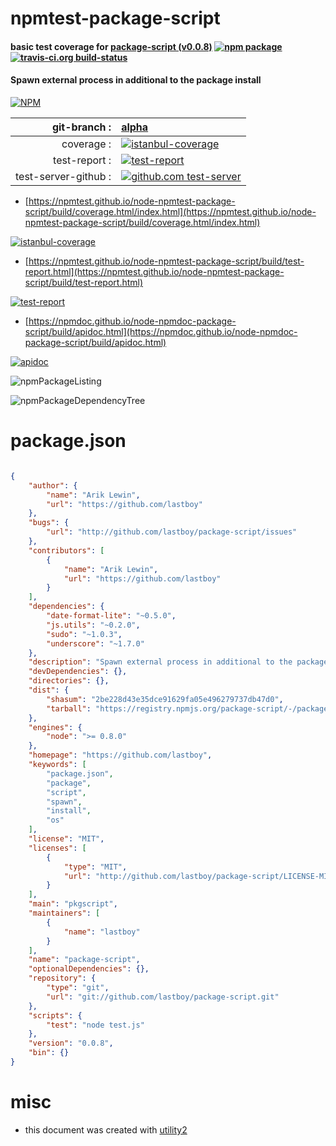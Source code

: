 # npmtest-package-script

#### basic test coverage for  [package-script (v0.0.8)](https://github.com/lastboy)  [![npm package](https://img.shields.io/npm/v/npmtest-package-script.svg?style=flat-square)](https://www.npmjs.org/package/npmtest-package-script) [![travis-ci.org build-status](https://api.travis-ci.org/npmtest/node-npmtest-package-script.svg)](https://travis-ci.org/npmtest/node-npmtest-package-script)

#### Spawn external process in additional to the package install

[![NPM](https://nodei.co/npm/package-script.png?downloads=true&downloadRank=true&stars=true)](https://www.npmjs.com/package/package-script)

| git-branch : | [alpha](https://github.com/npmtest/node-npmtest-package-script/tree/alpha)|
|--:|:--|
| coverage : | [![istanbul-coverage](https://npmtest.github.io/node-npmtest-package-script/build/coverage.badge.svg)](https://npmtest.github.io/node-npmtest-package-script/build/coverage.html/index.html)|
| test-report : | [![test-report](https://npmtest.github.io/node-npmtest-package-script/build/test-report.badge.svg)](https://npmtest.github.io/node-npmtest-package-script/build/test-report.html)|
| test-server-github : | [![github.com test-server](https://npmtest.github.io/node-npmtest-package-script/GitHub-Mark-32px.png)](https://npmtest.github.io/node-npmtest-package-script/build/app/index.html) | | build-artifacts : | [![build-artifacts](https://npmtest.github.io/node-npmtest-package-script/glyphicons_144_folder_open.png)](https://github.com/npmtest/node-npmtest-package-script/tree/gh-pages/build)|

- [https://npmtest.github.io/node-npmtest-package-script/build/coverage.html/index.html](https://npmtest.github.io/node-npmtest-package-script/build/coverage.html/index.html)

[![istanbul-coverage](https://npmtest.github.io/node-npmtest-package-script/build/screenCapture.buildCi.browser.%252Ftmp%252Fbuild%252Fcoverage.lib.html.png)](https://npmtest.github.io/node-npmtest-package-script/build/coverage.html/index.html)

- [https://npmtest.github.io/node-npmtest-package-script/build/test-report.html](https://npmtest.github.io/node-npmtest-package-script/build/test-report.html)

[![test-report](https://npmtest.github.io/node-npmtest-package-script/build/screenCapture.buildCi.browser.%252Ftmp%252Fbuild%252Ftest-report.html.png)](https://npmtest.github.io/node-npmtest-package-script/build/test-report.html)

- [https://npmdoc.github.io/node-npmdoc-package-script/build/apidoc.html](https://npmdoc.github.io/node-npmdoc-package-script/build/apidoc.html)

[![apidoc](https://npmdoc.github.io/node-npmdoc-package-script/build/screenCapture.buildCi.browser.%252Ftmp%252Fbuild%252Fapidoc.html.png)](https://npmdoc.github.io/node-npmdoc-package-script/build/apidoc.html)

![npmPackageListing](https://npmtest.github.io/node-npmtest-package-script/build/screenCapture.npmPackageListing.svg)

![npmPackageDependencyTree](https://npmtest.github.io/node-npmtest-package-script/build/screenCapture.npmPackageDependencyTree.svg)



# package.json

```json

{
    "author": {
        "name": "Arik Lewin",
        "url": "https://github.com/lastboy"
    },
    "bugs": {
        "url": "http://github.com/lastboy/package-script/issues"
    },
    "contributors": [
        {
            "name": "Arik Lewin",
            "url": "https://github.com/lastboy"
        }
    ],
    "dependencies": {
        "date-format-lite": "~0.5.0",
        "js.utils": "~0.2.0",
        "sudo": "~1.0.3",
        "underscore": "~1.7.0"
    },
    "description": "Spawn external process in additional to the package install",
    "devDependencies": {},
    "directories": {},
    "dist": {
        "shasum": "2be228d43e35dce91629fa05e496279737db47d0",
        "tarball": "https://registry.npmjs.org/package-script/-/package-script-0.0.8.tgz"
    },
    "engines": {
        "node": ">= 0.8.0"
    },
    "homepage": "https://github.com/lastboy",
    "keywords": [
        "package.json",
        "package",
        "script",
        "spawn",
        "install",
        "os"
    ],
    "license": "MIT",
    "licenses": [
        {
            "type": "MIT",
            "url": "http://github.com/lastboy/package-script/LICENSE-MIT"
        }
    ],
    "main": "pkgscript",
    "maintainers": [
        {
            "name": "lastboy"
        }
    ],
    "name": "package-script",
    "optionalDependencies": {},
    "repository": {
        "type": "git",
        "url": "git://github.com/lastboy/package-script.git"
    },
    "scripts": {
        "test": "node test.js"
    },
    "version": "0.0.8",
    "bin": {}
}
```



# misc
- this document was created with [utility2](https://github.com/kaizhu256/node-utility2)
